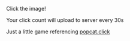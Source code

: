 Click the image! 

Your click count will upload to server every 30s

Just a little game referencing [popcat.click](https://popcat.click/)
